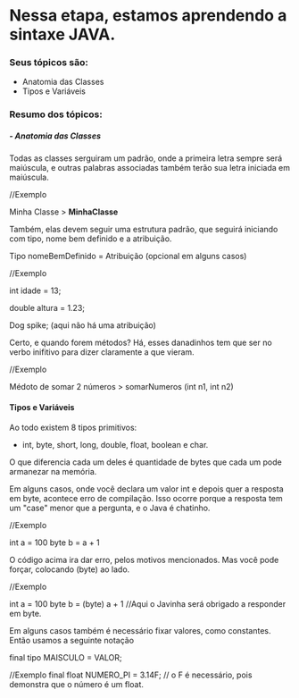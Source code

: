# Nessa etapa, estamos aprendendo a sintaxe JAVA. 

### Seus tópicos são:
- Anatomia das Classes
- Tipos e Variáveis



### Resumo dos tópicos:
##### - Anatomia das Classes

Todas as classes serguiram um padrão, onde a primeira letra sempre será maiúscula, e outras palabras associadas também terão sua letra iniciada em maiúscula.

//Exemplo 

Minha Classe > **MinhaClasse**

Também, elas devem seguir uma estrutura padrão, que seguirá iniciando com tipo, nome bem definido e a atribuição.

Tipo nomeBemDefinido = Atribuição (opcional em alguns casos)

//Exemplo

int idade = 13;

double altura = 1.23;

Dog spike; (aqui não há uma atribuição)

Certo, e quando forem métodos? 
Há, esses danadinhos tem que ser no verbo inifitivo para dizer claramente a que vieram.

//Exemplo

Médoto de somar 2 números > somarNumeros (int n1, int n2)

#### Tipos e Variáveis

Ao todo existem 8 tipos primitivos:
- int, byte, short, long, double, float, boolean e char.

O que diferencia cada um deles é quantidade de bytes que cada um pode armanezar na memória.

Em alguns casos, onde você declara um valor int e depois quer a resposta em byte, acontece erro de compilação.
Isso ocorre porque a resposta tem um "case" menor que a pergunta, e o Java é chatinho.

//Exemplo

int a = 100
byte b = a + 1 

O código acima ira dar erro, pelos motivos mencionados.
Mas você pode forçar, colocando (byte) ao lado. 

//Exemplo

int a = 100
byte b = (byte) a + 1 //Aqui o Javinha será obrigado a responder em byte.

Em alguns casos também é necessário fixar valores, como constantes.
Então usamos a seguinte notação 

final tipo MAISCULO = VALOR;

//Exemplo
final float NUMERO_PI = 3.14F;  // o F é necessário, pois demonstra que o número é um float.


